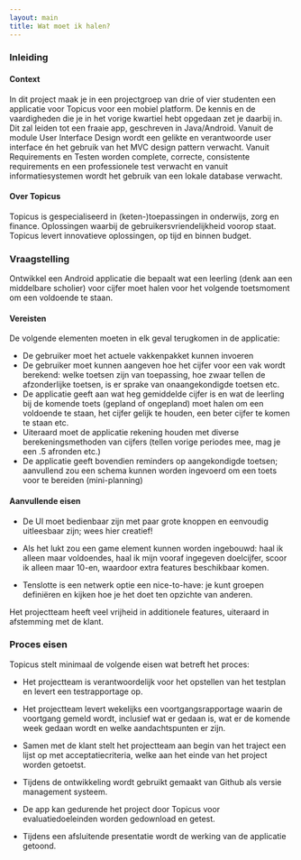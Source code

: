 ```yaml
---
layout: main
title: Wat moet ik halen?
---
```

### Inleiding ###

#### Context ####

In dit project maak je in een projectgroep van drie of vier studenten een
applicatie voor Topicus voor een mobiel platform. De kennis en de
vaardigheden die je in het vorige kwartiel hebt opgedaan zet je daarbij in.
Dit zal leiden tot een fraaie app, geschreven in Java/Android. Vanuit de
module User Interface Design wordt een gelikte en verantwoorde user interface
én het gebruik van het MVC design pattern verwacht. Vanuit Requirements en
Testen worden complete, correcte, consistente requirements en een
professionele test verwacht en vanuit informatiesystemen wordt het gebruik
van een lokale database verwacht.

#### Over Topicus ####

Topicus is gespecialiseerd in (keten-)toepassingen in onderwijs, zorg en
finance. Oplossingen waarbij de gebruikersvriendelijkheid voorop staat.
Topicus levert innovatieve oplossingen, op tijd en binnen budget.

### Vraagstelling ###

Ontwikkel een Android applicatie die bepaalt wat een leerling (denk aan een
middelbare scholier) voor cijfer moet halen voor het volgende toetsmoment om
een voldoende te staan. 

#### Vereisten ####

De volgende elementen moeten in elk geval terugkomen in de applicatie:

 - De gebruiker moet het actuele vakkenpakket kunnen invoeren
 - De gebruiker moet kunnen aangeven hoe het cijfer voor een vak wordt
   berekend: welke toetsen zijn van toepassing, hoe zwaar tellen de
   afzonderlijke toetsen, is er sprake van onaangekondigde toetsen etc.
 - De applicatie geeft aan wat heg gemiddelde cijfer is en wat de leerling
   bij de komende toets (gepland of ongepland) moet halen om een voldoende te
   staan, het cijfer gelijk te houden, een beter cijfer te komen te staan
   etc.
 - Uiteraard moet de applicatie rekening houden met diverse
   berekeningsmethoden van cijfers (tellen vorige periodes mee, mag je een .5
   afronden etc.)
 - De applicatie geeft bovendien reminders op aangekondigde toetsen;
   aanvullend zou een schema kunnen worden ingevoerd om een toets voor te
   bereiden (mini-planning)

#### Aanvullende eisen ####

 - De UI moet bedienbaar zijn met paar grote knoppen en eenvoudig uitleesbaar
   zijn; wees hier creatief!

 - Als het lukt zou een game element kunnen worden ingebouwd: haal ik alleen
   maar voldoendes, haal ik mijn vooraf ingegeven doelcijfer, scoor ik alleen
   maar 10-en, waardoor extra features beschikbaar komen.

 - Tenslotte is een netwerk optie een nice-to-have: je kunt groepen
   definiëren en kijken hoe je het doet ten opzichte van anderen.

Het projectteam heeft veel vrijheid in additionele features, uiteraard in
afstemming met de klant.

### Proces eisen ###

Topicus stelt minimaal de volgende eisen wat betreft het proces:

 - Het projectteam is verantwoordelijk voor het opstellen van het testplan en
   levert een testrapportage op.

 - Het projectteam levert wekelijks een voortgangsrapportage waarin de
   voortgang gemeld wordt, inclusief wat er gedaan is, wat er de komende week
   gedaan wordt en welke aandachtspunten er zijn.

 - Samen met de klant stelt het projectteam aan begin van het traject een
   lijst op met acceptatiecriteria, welke aan het einde van het project
   worden getoetst.

 - Tijdens de ontwikkeling wordt gebruikt gemaakt van Github als versie
   management systeem.

 - De app kan gedurende het project door Topicus voor evaluatiedoeleinden
   worden gedownload en getest.

 - Tijdens een afsluitende presentatie wordt de werking van de applicatie
   getoond.
